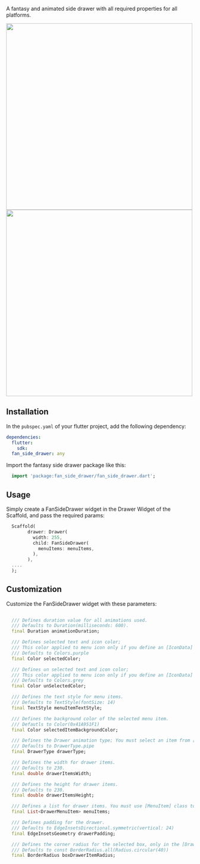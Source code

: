 A fantasy and animated side drawer with all required properties for all platforms.

<image src="https://github.com/marjandn/fan_side_drawer/assets/25709266/34e8013e-52c1-4fab-bbd7-f415345f3e4e" width=500>
<image src="https://github.com/marjandn/fan_side_drawer/assets/25709266/9e263e7b-1c02-4240-a9a0-993e1d9fbfd9" width=500>

  
## Installation

In the `pubspec.yaml` of your flutter project, add the following dependency:

```yaml
dependencies:
  flutter:
    sdk:
  fan_side_drawer: any
```

Import the fantasy side drawer package like this: 

```dart
  import 'package:fan_side_drawer/fan_side_drawer.dart';
```
  
## Usage

Simply create a FanSideDrawer widget in the Drawer Widget of the Scaffold, and pass the required params:

```dart
  Scaffold(
        drawer: Drawer(
          width: 255,
          child: FanSideDrawer(
            menuItems: menuItems,
          ),
        ),
  ....
  );
```
  
## Customization
Customize the FanSideDrawer widget with these parameters:
```dart
  
  /// Defines duration value for all animations used.
  /// Defaults to Duration(milliseconds: 600).
  final Duration animationDuration;

  /// Defines selected text and icon color;
  /// This color applied to menu icon only if you define an [IconData] for the menu item
  /// Defaults to Colors.purple
  final Color selectedColor;

  /// Defines un selected text and icon color;
  /// This color applied to menu icon only if you define an [IconData] for the menu item
  /// Defaults to Colors.grey
  final Color unSelectedColor;

  /// Defines the text style for menu items.
  /// Defaults to TextStyle(fontSize: 14)
  final TextStyle menuItemTextStyle;

  /// Defines the background color of the selected menu item.
  /// Defautls to Color(0x41A951F1)
  final Color selectedItemBackgroundColor;

  /// Defines the Drawer animation type; You must select an item from [DrawerType] enum.
  /// Defaults to DrawerType.pipe
  final DrawerType drawerType;

  /// Defines the width for drawer items.
  /// Defaults to 230.
  final double drawerItemsWidth;

  /// Defines the height for drawer items.
  /// Defaults to 230.
  final double drawerItemsHeight;

  /// Defines a list for drawer items. You must use [MenuItem] class to define drawer items.
  final List<DrawerMenuItem> menuItems;

  /// Defines padding for the drawer.
  /// Defaults to EdgeInsetsDirectional.symmetric(vertical: 24)
  final EdgeInsetsGeometry drawerPadding;

  /// Defines the corner radius for the selected box, only in the [DrawerType.box] mode.
  /// Defaults to const BorderRadius.all(Radius.circular(40))
  final BorderRadius boxDrawerItemRadius;
```
